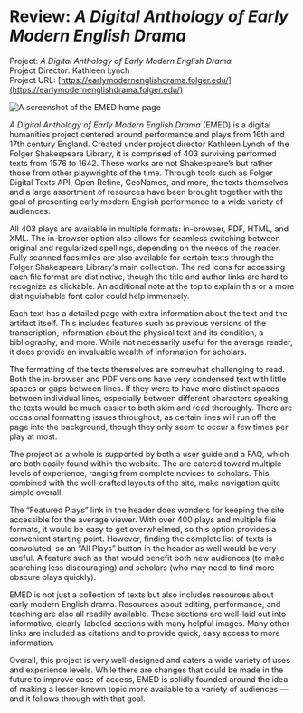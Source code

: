 # Review: *A Digital Anthology of Early Modern English Drama*

Project: *A Digital Anthology of Early Modern English Drama* <br />
Project Director: Kathleen Lynch <br />
Project URL: [https://earlymodernenglishdrama.folger.edu/](https://earlymodernenglishdrama.folger.edu/) <br />

![A screenshot of the EMED home page](https://deanna-stover.github.io/deanna-stover/images/FolgerScreenshot.png)

*A Digital Anthology of Early Modern English Drama* (EMED) is a digital humanities project centered around performance and plays from 16th and 17th century England. Created under project director Kathleen Lynch of the Folger Shakespeare Library, it is comprised of 403 surviving performed texts from 1576 to 1642. These works are not Shakespeare’s but rather those from other playwrights of the time. Through tools such as Folger Digital Texts API, Open Refine, GeoNames, and more, the texts themselves and a large assortment of resources have been brought together with the goal of presenting early modern English performance to a wide variety of audiences.

All 403 plays are available in multiple formats: in-browser, PDF, HTML, and XML. The in-browser option also allows for seamless switching between original and regularized spellings, depending on the needs of the reader. Fully scanned facsimiles are also available for certain texts through the Folger Shakespeare Library’s main collection. The red icons for accessing each file format are distinctive, though the title and author links are hard to recognize as clickable. An additional note at the top to explain this or a more distinguishable font color could help immensely.

Each text has a detailed page with extra information about the text and the artifact itself. This includes features such as previous versions of the transcription, information about the physical text and its condition, a bibliography, and more. While not necessarily useful for the average reader, it does provide an invaluable wealth of information for scholars.

The formatting of the texts themselves are somewhat challenging to read. Both the in-browser and PDF versions have very condensed text with little spaces or gaps between lines. If they were to have more distinct spaces between individual lines, especially between different characters speaking, the texts would be much easier to both skim and read thoroughly. There are occasional formatting issues throughout, as certain lines will run off the page into the background, though they only seem to occur a few times per play at most.

The project as a whole is supported by both a user guide and a FAQ, which are both easily found within the website. The are catered toward multiple levels of experience, ranging from complete novices to scholars. This, combined with the well-crafted layouts of the site, make navigation quite simple overall.

The “Featured Plays” link in the header does wonders for keeping the site accessible for the average viewer. With over 400 plays and multiple file formats, it would be easy to get overwhelmed, so this option provides a convenient starting point. However, finding the complete list of texts is convoluted, so an “All Plays” button in the header as well would be very useful. A feature such as that would benefit both new audiences (to make searching less discouraging) and scholars (who may need to find more obscure plays quickly).

EMED is not just a collection of texts but also includes resources about early modern English drama. Resources about editing, performance, and teaching are also all readily available. These sections are well-laid out into informative, clearly-labeled sections with many helpful images. Many other links are included as citations and to provide quick, easy access to more information.

Overall, this project is very well-designed and caters a wide variety of uses and experience levels. While there are changes that could be made in the future to improve ease of access, EMED is solidly founded around the idea of making a lesser-known topic more available to a variety of audiences — and it follows through with that goal.
